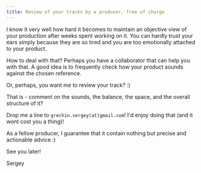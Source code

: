 ```yaml
---
title: Review of your tracks by a producer, free of charge
---
```


I know it very well how hard it becomes to maintain an objective view of your production after weeks spent working on it. You can hardly trust your ears simply because they are so tired and you are too emotionally attached to your product.

How to deal with that? Perhaps you have a collaborator that can help you with that. A good idea is to frequently check how your product sounds against the chosen reference.

Or, perhaps, you want me to review your track? :)

That is - comment on the sounds, the balance, the space, and the overall structure of it?

Drop me a line to `grechin.sergey(at)gmail.com`! I'd enjoy doing that (and it wont cost you a thing)!

As a fellow producer, I guarantee that it contain nothing but precise and actionable advice :)

See you later!

Sergey

